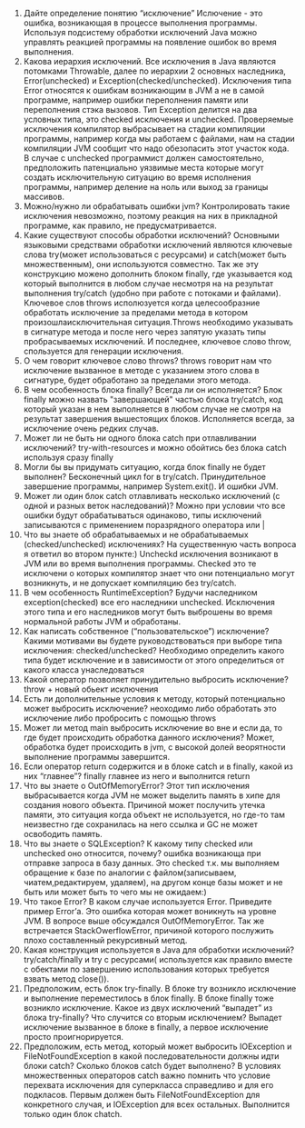 1. Дайте определение понятию “исключение”
	Ислючение - это ошибка, возникающая в процессе выполнения программы. Используя подсистему обработки исключений Java можно управлять реакцией программы на появление ошибок во время выполнения.
2. Какова иерархия исключений.
	Все исключения в Java являются потомками Throwable, далее по иерархии 2 основных наследника, Error(unchecked) и Exception(checked/unchecked). Исключения типа Error относятся к ошибкам возникающим в JVM а не в самой программе, 		например ошибки переполнения памяти или переполнения стэка вызовов. Тип Exception делится на два условных типа, это checked исключения и unchecked. Проверяемые исключения компилятор выбрасывает на стадии компиляции программы, 		например когда мы работаем с файлами, нам на стадии компиляции JVM сообщит что надо обезопасить этот участок кода. В случае с unchecked программист должен самостоятельно, предположить патенциально уязвимые места которые могут 		создать исключительную ситуацию во время исполнения программы, например деление на ноль или выход за границы массивов.
3. Можно/нужно ли обрабатывать ошибки jvm?
	Контролировать такие исключения невозможно, поэтому реакция на них в прикладной программе, как правило, не предусматривается.  
4. Какие существуют способы обработки исключений?
	Основными языковыми средствами обработки исключений являются ключевые слова try(может использоваться с ресурсами) и catch(может быть множественным), они используются совместно. Так же эту конструкцию можено дополнить блоком 		finally, где указывается код который выполнится в любом случае несмотря на на результат выполнения try/catch (удобно при работе с потоками и файлами). Ключевое слов throws исполюзуется когда целесообразние обработать исключение 		за пределами метода в котором произошлаисключительная ситуация.Throws необходимо указывать в сигнатуре метода и после него через запятую указать типы пробрасываемых исключений. И последнее, ключевое слово throw, спользуется для 
       	генерации исключения.
5. О чем говорит ключевое слово throws?
	throws говорит нам что исключение вызванное в методе с указанием этого слова в сигнатуре, будет обработано за пределами этого метода.
6. В чем особенность блока finally? Всегда ли он исполняется?
	Блок finally можно назвать "завершающей" частью блока try/catch, код который указан в нем выполняется в любом случае не смотря на результат завершения вышестоящих блоков. Исполняется всегда, за исключение очень редких случав.
7. Может ли не быть ни одного блока catch при отлавливании исключений?
	try-with-resources и можно обойтись без блока catch используя сразу finally
8. Могли бы вы придумать ситуацию, когда блок finally не будет выполнен?
	Бесконечный цикл for в try/catch. Принудительное завершение программы, например System.exit(). И ошибки JVM.
9. Может ли один блок catch отлавливать несколько исключений (с одной и разных веток наследований)?
	Можно при условии что все ошибки будут обрабатываться одинаково, типы исключений записываются с применением поразрядного оператора или |  
10. Что вы знаете об обрабатываемых и не обрабатываемых (checked/unchecked) исключениях?
	На существенную часть вопроса я ответил во втором пункте:) Uncheckd исключения возникают в JVM или во время выполнения программы. Checked это те исключени о которых компилятор знает что они потенциально могут возникнуть, и не 	допускает компиляцию без  try/catch.
11. В чем особенность RuntimeException?
	Будучи наследником exception(checked) все его наследники unchecked. Исключения этого типа и его наследников могут быть выброшены во время нормальной работы JVM и обработаны.
12. Как написать собственное (“пользовательское”) исключение? Какими мотивами вы будете руководствоваться при выборе типа исключения: checked/unchecked?
	Необходимо определить какого типа будет исключение  и  в зависимости от этого определиться от какого класса унаследоваться
13. Какой оператор позволяет принудительно выбросить исключение?
	throw + новый обьект исключения 
14. Есть ли дополнительные условия к методу, который потенциально может выбросить исключение?
	неоходимо либо обработать это исключение либо пробросить с помощью throws
15. Может ли метод main выбросить исключение во вне и если да, то где будет происходить обработка данного исключения?
	Может, обработка будет происходить в jvm, с высокой долей веорятности выполнение программы завершится.
16. Если оператор return содержится и в блоке catch и в finally, какой из них “главнее”?
	finally главнее из него и выполнится return
17. Что вы знаете о OutOfMemoryError?
	Этот тип исключения выбрасывается когда JVM не может выделить память в хипе для создания нового объекта. Причиной может послучить утечка памяти, это ситуация когда объект не используется, но где-то там неизвестно где сохранилась 	на него ссылка и GC не может освободить память.   
18. Что вы знаете о SQLException? К какому типу checked или unchecked оно относится, почему?
	ошибка возникающа при отправке запроса в базу данных. Это checked т.к. мы выполняем обращение к базе по аналогии с файлом(записываем, чиатем,редактируем, удаляем), на другом конце базы может и не быть или может быть то чего мы не 	ожидаем:)
19. Что такое Error? В каком случае используется Error. Приведите пример Error’а.
	Это ошибка которая может воникнуть на уровне JVM. В вопросе выше обсуждался OutOfMemoryError. Так же встречается StackOwerflowError, причиной которого послужить плохо составленный рекурсивный метод.
20. Какая конструкция используется в Java для обработки исключений?
	try/catch/finally и try с ресурсами( используется как правило вместе с обектами по завершению использования которых требуется взвать метод close()).
21. Предположим, есть блок try-finally. В блоке try возникло исключение и выполнение переместилось в блок finally. В блоке finally тоже возникло исключение. Какое из двух исключений “выпадет” из блока try-finally? Что случится со вторым исключением?
	Выпадет исключение вызванное в блоке в finally, а первое исключение просто проигнорируется.
22. Предположим, есть метод, который может выбросить IOException и FileNotFoundException в какой последовательности должны идти блоки catch? Сколько блоков catch будет выполнено?
	В условиях множественных операторов catch важно помнить что условие перехвата исключения для суперкласса справедливо и для его подкласов. Первым должен быть FileNotFoundException для конкретного случая, и IOException для всех 	остальных. Выполнится только один блок chatch.
